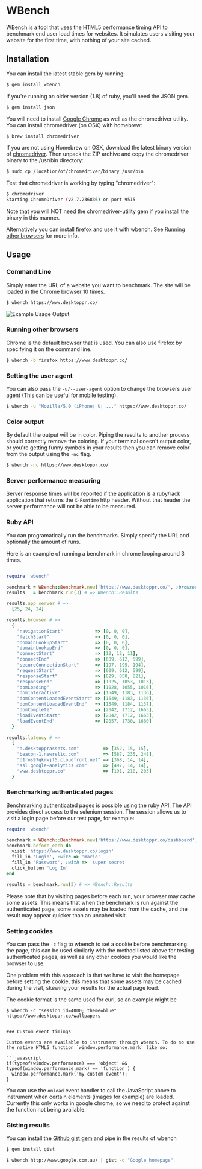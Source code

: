 # WBench

WBench is a tool that uses the HTML5 performance timing API to benchmark end user load times for websites. It simulates users visiting your website for the first time, with nothing of your site cached.

## Installation

You can install the latest stable gem by running:

```bash
$ gem install wbench
```

If you're running an older version (1.8) of ruby, you'll need the JSON gem.

```bash
$ gem install json
```

You will need to install [Google Chrome](http://www.google.com/chrome) as well as the chromedriver utility.
You can install chromedriver (on OSX) with homebrew:

```bash
$ brew install chromedriver
```

If you are not using Homebrew on OSX, download the latest binary version of [chromedriver](http://chromedriver.storage.googleapis.com/index.html).
Then unpack the ZIP archive and copy the chromedriver binary to the /usr/bin directory:
```bash
$ sudo cp /location/of/chromedriver/binary /usr/bin
```
Test that chromedriver is working by typing "chromedriver":
```bash
$ chromedriver
Starting ChromeDriver (v2.7.236836) on port 9515
```
Note that you will NOT need the chromedriver-utility gem if you install the binary in this manner.

Alternatively you can install firefox and use it with wbench. See [Running other browsers](#running-other-browsers) for more info.

## Usage

### Command Line

Simply enter the URL of a website you want to benchmark. The site will be loaded in the Chrome browser 10 times.

```bash
$ wbench https://www.desktoppr.co/
```

![Example Usage Output](https://github.com/desktoppr/wbench/raw/master/example.png)

### Running other browsers

Chrome is the default browser that is used. You can also use firefox by specifying it on the command line.

```bash
$ wbench -b firefox https://www.desktoppr.co/
```

### Setting the user agent
You can also pass the `-u/--user-agent` option to change the browsers user agent (This can be useful for mobile testing).

```bash
$ wbench -u "Mozilla/5.0 (iPhone; U; ..." https://www.desktoppr.co/
```

### Color output

By default the output will be in color. Piping the results to another process
should correctly remove the coloring. If your terminal doesn't output color, or
you're getting funny symbols in your results then you can remove color from the
output using the `-nc` flag.

```bash
$ wbench -nc https://www.desktoppr.co/
```

### Server performance measuring

Server response times will be reported if the application is a ruby/rack application that returns the `X-Runtime` http header. Without that header the server performance will not be able to be measured.

### Ruby API

You can programatically run the benchmarks. Simply specify the URL and
optionally the amount of runs.

Here is an example of running a benchmark in chrome looping around 3 times.

```ruby

require 'wbench'

benchmark = WBench::Benchmark.new('https://www.desktoppr.co/', :browser => :chrome)
results   = benchmark.run(3) # => WBench::Results

results.app_server # =>
  [25, 24, 24]

results.browser # =>
  {
    "navigationStart"            => [0, 0, 0],
    "fetchStart"                 => [0, 0, 0],
    "domainLookupStart"          => [0, 0, 0],
    "domainLookupEnd"            => [0, 0, 0],
    "connectStart"               => [12, 12, 11],
    "connectEnd"                 => [609, 612, 599],
    "secureConnectionStart"      => [197, 195, 194],
    "requestStart"               => [609, 612, 599],
    "responseStart"              => [829, 858, 821],
    "responseEnd"                => [1025, 1053, 1013],
    "domLoading"                 => [1028, 1055, 1016],
    "domInteractive"             => [1549, 1183, 1136],
    "domContentLoadedEventStart" => [1549, 1183, 1136],
    "domContentLoadedEventEnd"   => [1549, 1184, 1137],
    "domComplete"                => [2042, 1712, 1663],
    "loadEventStart"             => [2042, 1712, 1663],
    "loadEventEnd"               => [2057, 1730, 1680]
  }

results.latency # =>
  {
    "a.desktopprassets.com"         => [352, 15, 15],
    "beacon-1.newrelic.com"         => [587, 235, 248],
    "d1ros97qkrwjf5.cloudfront.net" => [368, 14, 14],
    "ssl.google-analytics.com"      => [497, 14, 14],
    "www.desktoppr.co"              => [191, 210, 203]
  }
```

### Benchmarking authenticated pages

Benchmarking authenticated pages is possible using the ruby API. The API
provides direct access to the selenium session. The session allows us to visit
a login page before our test page, for example:

```ruby
require 'wbench'

benchmark = WBench::Benchmark.new('https://www.desktoppr.co/dashboard', :browser => :chrome)
benchmark.before_each do
  visit 'https://www.desktoppr.co/login'
  fill_in 'Login', :with => 'mario'
  fill_in 'Password', :with => 'super secret'
  click_button 'Log In'
end

results = benchmark.run(3) # => WBench::Results
```

Please note that by visiting pages before each run, your browser may cache some
assets. This means that when the benchmark is run against the authenticated
page, some assets may be loaded from the cache, and the result may appear
quicker than an uncahed visit.


### Setting cookies

You can pass the `-c` flag to wbench to set a cookie before benchmarking the
page, this can be used similarly with the method listed above for testing
authenticated pages, as well as any other cookies you would like the browser to use.

One problem with this approach is that we have to visit the homepage before
setting the cookie, this means that some assets may be cached during the visit,
skewing your results for the actual page load.

The cookie format is the same used for curl, so an example might be

```
$ wbench -c "session_id=4000; theme=blue" https://www.desktoppr.co/wallpapers


### Custom event timings

Custom events are available to instrument through wbench. To do so use the native HTML5 function `window.performance.mark` like so:

```javascript
if(typeof(window.performance) === 'object' && typeof(window.performance.mark) == 'function') {
  window.performance.mark('my custom event');
}
```

You can use the `onload` event handler to call the JavaScript above to instrument when certain elements (images for example) are loaded. Currently this only works in google chrome, so we need to protect against the function not being available.


### Gisting results

You can install the [Github gist gem](https://github.com/defunkt/gist) and pipe in the results of wbench

```bash
$ gem install gist

$ wbench http://www.google.com.au/ | gist -d "Google homepage"
```
